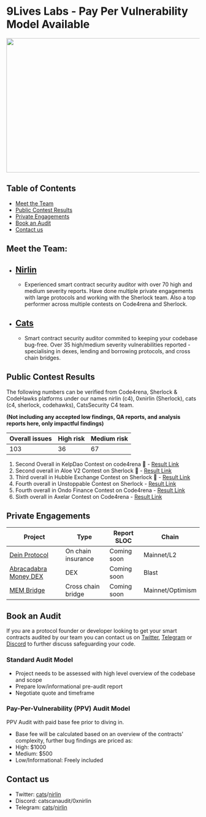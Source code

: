 # 9Lives Labs - Pay Per Vulnerability Model Available 
<p align="center">
  <img width="700" height="350" src="https://github.com/9LivesLabs/audit/assets/162015731/78e9b080-210b-47c0-aa77-2b097d768a3d">
</p>

## Table of Contents
- [Meet the Team](#meet-the-team)
- [Public Contest Results](#public-contest-results)
- [Private Engagements](#private-engagements)
- [Book an Audit](#book-an-audit)
- [Contact us](#contact-us)

## Meet the Team:

- ## [Nirlin](https:twitter.com/0xnirlin)
  - Experienced smart contract security auditor with over 70 high and medium severity reports. Have done multiple private engagements with large protocols and working with the Sherlock team. Also a top performer across multiple contests on Code4rena and Sherlock.
  
- ## [Cats](https://twitter.com/catscanaudit)
  - Smart contract security auditor commited to keeping your codebase bug-free. Over 35 high/medium severity vulnerabilities reported - specialising in dexes, lending and borrowing protocols, and cross chain bridges. 

## Public Contest Results
The following numbers can be verified from Code4rena, Sherlock & CodeHawks platforms under our names nirlin (c4), 0xnirlin (Sherlock), cats (c4, sherlock, codehawks), CatsSecurity C4 team.

**(Not including any accepted low findings, QA reports, and analysis reports here, only impactful findings)**

| Overall issues | High risk | Medium risk |
| ---------------| ----------| ------------|
| 103             | 36        |   67        |

1.  Second Overall in KelpDao Contest on code4rena 🥈 - [Result Link](https://discord.com/channels/810916927919620096/1171865604114882600/1183066714838147102)
2.  Second overall in Aloe V2 Contest on Sherlock 🥈 - [Result Link](https://discord.com/channels/812037309376495636/1150807984893591643/1169679544484114494)
3.  Third overall in Hubble Exchange Contest on Sherlock 🥉 - [Result Link](https://discord.com/channels/812037309376495636/1121092175216787507/1137761593137049641)
4.  Fourth overall in Unstoppable Contest on Sherlock - [Result Link](https://discord.com/channels/812037309376495636/1123628892536717472/1137765358447632496)
5.  Fourth overall in Ondo Finance Contest on Code4rena - [Result Link](https://code4rena.com/audits/2023-09-ondo-finance#top)
6.  Sixth overall in Axelar Contest on Code4rena - [Result Link](https://code4rena.com/audits/2023-07-axelar-network#top)

## Private Engagements

| Project                                             | Type                | Report SLOC | Chain                         |
|-----------------------------------------------------|---------------------|-------------|-------------------------------|
| [Dein Protocol](https://docs.dein.di)               | On chain insurance  | Coming soon | Mainnet/L2                    |
| [Abracadabra Money DEX](https://abracadabra.money/) | DEX                 | Coming soon | Blast                         |
| [MEM Bridge](https://www.mem.tech/)           | Cross chain bridge                 | Coming soon | Mainnet/Optimism                           |

## Book an Audit
If you are a protocol founder or developer looking to get your smart contracts audited by our team you can contact us on [Twitter](#contact-us), [Telegram](#contact-us) or [Discord](#contact-us) to further discuss safeguarding your code.

### Standard Audit Model
- Project needs to be assessed with high level overview of the codebase and scope
- Prepare low/informational pre-audit report
- Negotiate quote and timeframe
### Pay-Per-Vulnerability (PPV) Audit Model
PPV Audit with paid base fee prior to diving in.
- Base fee will be calculated based on an overview of the contracts' complexity, further bug findings are priced as:
 - High: $1000
 - Medium: $500
 - Low/Informational: Freely included
## Contact us
- Twitter: [cats](https://twitter.com/catscanaudit)/[nirlin](https://twitter.com/0xnirlin)
- Discord: catscanaudit/0xnirlin
- Telegram: [cats](https://t.me/catscanaudit)/[nirlin](https://t.me/NirlinSecurity)
